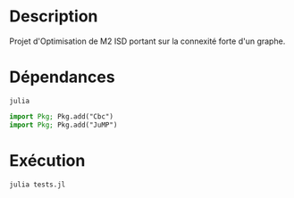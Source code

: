 # Description
Projet d'Optimisation de M2 ISD portant sur la connexité forte d'un graphe.

# Dépendances
```shell
julia
```
```julia
import Pkg; Pkg.add("Cbc")
import Pkg; Pkg.add("JuMP")
```

# Exécution
```shell
julia tests.jl
```

